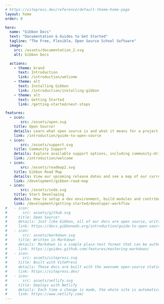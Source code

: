 ```yaml
---
# https://vitepress.dev/reference/default-theme-home-page
layout: home
order: 0

hero:
  name: "Gibbon Docs"
  text: "Documentation & Guides to Get Started"
  tagline: "The Free, Flexible, Open Source School Software"
  image:
    src: /assets/documentation_2.svg
    alt: Gibbon Docs

  actions:
    - theme: brand
      text: Introduction
      link: /introduction/welcome
    - theme: alt
      text: Installing Gibbon
      link: /introduction/installing-gibbon
    - theme: alt
      text: Getting Started
      link: /getting-started/next-steps

features:
  - icon: 
       src: /assets/open.svg
    title: Open Source!
    details: Learn what open source is and what it means for a project like Gibbon.
    link: /introduction/guide-to-open-source
  - icon: 
       src: /assets/support.svg
    title: Community Support
    details: Explore available support options, including community-driven forums and docs.
    link: /introduction/welcome
  - icon: 
       src: /assets/roadmap2.svg
    title: Gibbon Road Map
    details: View our upcoming release dates and see a map of our current development goals.
    link: /development/gibbon-road-map
  - icon: 
       src: /assets/code.svg
    title: Start Developing
    details: How to setup a dev environment, build modules and contribute changes to the core.
    link: /development/getting-started/developer-workflow
#   - icon: 
#       src: assets/github.svg
#     title: Open Source!
#     details: Just like Gibbon, all of our docs are open source, written and maintained by members of the Gibbon community.
#     link: https://docs.gibbonedu.org/introduction/guide-to-open-source
#   - icon: 
#       src: assets/markdown.svg
#     title: Written in Markdown
#     details: Markdown is a simple plain-text format that can be authored with any text editor or directly in GitHub.
#     link: https://guides.github.com/features/mastering-markdown/
#   - icon: 
#       src: assets/vitepress.svg
#     title: Built with VitePress
#     details: These docs are built with the awesome open-source static site generator VitePress.
#     link: https://vitepress.dev/
#   - icon: 
#       src: assets/netlify.svg
#     title: Deploys with Netlify
#     details: Each time a change is made, the whole site is automatically deployed via the amazing JAM-stack wizardry of Netlify.
#     link: https://www.netlify.com/
---
```



